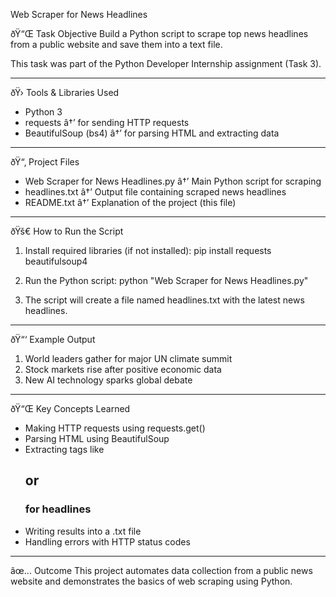 Web Scraper for News Headlines

ðŸ“Œ Task Objective
Build a Python script to scrape top news headlines from a public website and save them into a text file.

This task was part of the Python Developer Internship assignment (Task 3).

---

ðŸ›  Tools & Libraries Used
- Python 3
- requests â†’ for sending HTTP requests
- BeautifulSoup (bs4) â†’ for parsing HTML and extracting data

---

ðŸ“‚ Project Files
- Web Scraper for News Headlines.py â†’ Main Python script for scraping
- headlines.txt â†’ Output file containing scraped news headlines
- README.txt â†’ Explanation of the project (this file)

---

ðŸš€ How to Run the Script
1. Install required libraries (if not installed):
   pip install requests beautifulsoup4

2. Run the Python script:
   python "Web Scraper for News Headlines.py"

3. The script will create a file named headlines.txt with the latest news headlines.

---

ðŸ“‘ Example Output
1. World leaders gather for major UN climate summit
2. Stock markets rise after positive economic data
3. New AI technology sparks global debate

---

ðŸ“Œ Key Concepts Learned
- Making HTTP requests using requests.get()
- Parsing HTML using BeautifulSoup
- Extracting tags like <h2> or <h3> for headlines
- Writing results into a .txt file
- Handling errors with HTTP status codes

---

âœ… Outcome
This project automates data collection from a public news website and demonstrates the basics of web scraping using Python.
